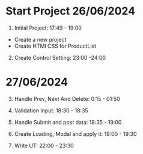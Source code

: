 # Start Project 26/06/2024

1. Initial Project: 17:49 - 19:00

- Create a new project
- Create HTMl CSS for ProductList

2. Create Control Setting: 23:00 -24:00

# 27/06/2024

3. Handle Prev, Next And Delete: 0:15 - 01:50

4. Validation Input: 18:30 - 18:35

5. Handle Submit and post data: 18:35 - 19:00

6. Create Loading, Modal and apply it: 19:00 - 19:30

7. Write UT: 22:00 - 23:30
